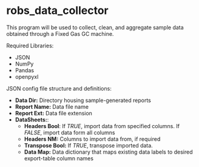 # robs_data_collector
This program will be used to collect, clean, and aggregate sample data obtained through a Fixed Gas GC machine. 

Required Libraries:
- JSON
- NumPy
- Pandas
- openpyxl

JSON config file structure and definitions:
- <b>Data Dir:</b> Directory housing sample-generated reports
- <b>Report Name:</b> Data file name
- <b>Report Ext:</b> Data file extension
- <b>DataSheets:</b>:
    - <b>Headers Bool</b>: If <i>TRUE</i>, import data from specified columns. If <i>FALSE</i>, import data form all 
    columns
    - <b>Headers NM:</b> Columns to import data from, if required
    - <b>Transpose Bool:</b> If <i>TRUE</i>, transpose imported data.
    - <b>Data Map:</b> Data dictionary that maps existing data labels to desired export-table column names
